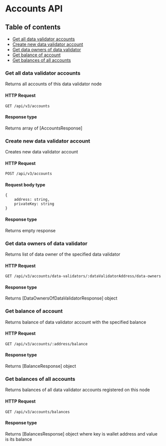 # Accounts API

## Table of contents

- [Get all data validator accounts](#get-all-data-validator-accounts)
- [Create new data validator account](#create-new-data-validator-account)
- [Get data owners of data validator](#get-data-owners-of-data-validator)
- [Get balance of account](#get-balance-of-account)
- [Get balances of all accounts](#get-balances-of-all-accounts)

### Get all data validator accounts

Returns all accounts of this data validator node

#### HTTP Request

````
GET /api/v3/accounts
````

#### Response type

Returns array of [AccountsResponse]

### Create new data validator account

Creates new data validator account

#### HTTP Request

````
POST /api/v3/accounts
````

#### Request body type

````
{
    address: string,
    privateKey: string
}
````

#### Response type

Returns empty response

### Get data owners of data validator

Returns list of data owner of the specified data validator

#### HTTP Request

````
GET /api/v3/accounts/data-validators/:dataValidatorAddress/data-owners
````

#### Response type

Returns [DataOwnersOfDataValidatorResponse] object

### Get balance of account

Returns balance of data validator account with the specified balance

#### HTTP Request

````
GET /api/v3/accounts/:address/balance
````

#### Response type

Returns [BalanceResponse] object

### Get balances of all accounts

Returns balances of all data validator accounts registered on this node

#### HTTP Request

````
GET /api/v3/accounts/balances
````

#### Response type

Returns [BalancesResponse] object where key is wallet address and value is its balance


